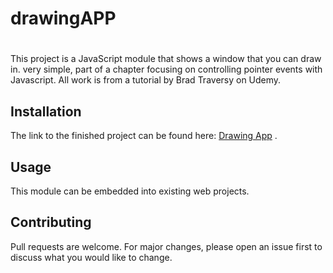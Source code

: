 # drawingAPP
# 


This project is a JavaScript module that shows a window that you can draw in.  very simple, part of a chapter focusing on controlling pointer events with Javascript.  All work is from a tutorial by Brad Traversy on Udemy.    

## Installation

The link to the finished project can be found here: [Drawing App](https://paolourciullo.github.io/drawingAPP/) .



## Usage

This module can be embedded into existing web projects.  

## Contributing
Pull requests are welcome. For major changes, please open an issue first to discuss what you would like to change.


